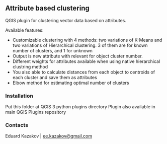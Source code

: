 ## Attribute based clustering

QGIS plugin for clustering vector data based on attributes.

Available features:
* Customizable clustering with 4 methods: two variations of K-Means and two variations of Hierarchical clustering. 3 of them are for known number of clusters, and 1 for unknown
* Output is new attribute with relevant for object cluster number.
* Different weights for attributes available when using native hierarchical clustring method
* You also able to calculate distances from each object to centroids of each cluster and save them as attributes
* Elbow method for estimating optimal number of clusters


### Installation

Put this folder at QGIS 3 python plugins directory
Plugin also available in main QGIS Plugins repository


### Contacts

Eduard Kazakov | ee.kazakov@gmail.com


